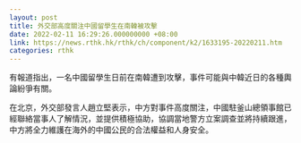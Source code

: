 ```yaml
---
layout: post
title: 外交部高度關注中國留學生在南韓被攻擊
date: 2022-02-11 16:29:26.000000000 +08:00
link: https://news.rthk.hk/rthk/ch/component/k2/1633195-20220211.htm
categories: rthk
---
```


有報道指出，一名中國留學生日前在南韓遭到攻擊，事件可能與中韓近日的各種輿論紛爭有關。

在北京，外交部發言人趙立堅表示，中方對事件高度關注，中國駐釜山總領事館已經聯絡當事人了解情況，並提供積極協助，協調當地警方立案調查並將持續跟進，中方將全力維護在海外的中國公民的合法權益和人身安全。
